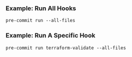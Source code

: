 ### Example: Run All Hooks

```shell script
pre-commit run --all-files
```

### Example: Run A Specific Hook

```shell script
pre-commit run terraform-validate --all-files
```
